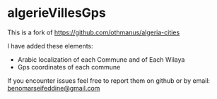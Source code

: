 # algerieVillesGps

This is a fork of https://github.com/othmanus/algeria-cities

I have added these elements: 


* Arabic localization of each Commune and of Each Wilaya
* Gps coordinates of each commune

If you encounter issues feel free to report them on github or by email: benomarseifeddine@gmail.com
